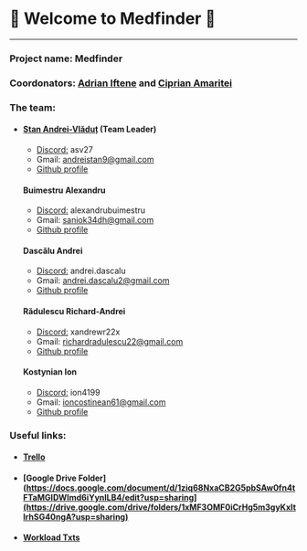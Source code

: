 # 💊 Welcome to Medfinder 💊

---
[]()

### Project name: Medfinder

### Coordonators: [Adrian Iftene](https://profs.info.uaic.ro/~adiftene/) and [Ciprian Amaritei](https://www.linkedin.com/in/ciprian-amaritei/)

[]()
### The team:
*   #### [Stan Andrei-Vlăduț](https://www.linkedin.com/in/andrei-v-stan/) (Team Leader)
    * [Discord:](https://discord.com/) asv27
    * Gmail: andreistan9@gmail.com
    * [Github profile](https://github.com/andrei-v-stan)
    #### Buimestru Alexandru
    * [Discord:](https://discord.com/) alexandrubuimestru
    * Gmail: saniok34dh@gmail.com
    * [Github profile](https://github.com/Buimestru)
    #### Dascălu Andrei
    * [Discord:](https://discord.com/) andrei.dascalu
    * Gmail: andrei.dascalu2@gmail.com
    * [Github profile](https://github.com/andrei-dascalu3)
    #### Rădulescu Richard-Andrei
    * [Discord:](https://discord.com/) xandrewr22x
    * Gmail: richardradulescu22@gmail.com
    * [Github profile](https://github.com/RadulescuRichardAndrei)
    #### Kostynian Ion
    * [Discord:](https://discord.com/) ion4199
    * Gmail: ioncostinean61@gmail.com
    * [Github profile](https://github.com/Ion620)

[]()
### Useful links:
*   #### [Trello](https://trello.com/invite/b/mwgy2nGg/ATTIb417aad4c21049ae387df7edbf2ba84cDE1CBBFE/taiphealthapp)
*   #### [Google Drive Folder](https://docs.google.com/document/d/1ziq68NxaCB2G5pbSAw0fn4tFTaMGIDWImd6iYynlLB4/edit?usp=sharing](https://drive.google.com/drive/folders/1xMF3OMF0iCrHg5m3gyKxItlrhSG40ngA?usp=sharing)
*   #### [Workload Txts](https://github.com/andrei-v-stan/TAIP_Health_App/tree/main/Workload)


